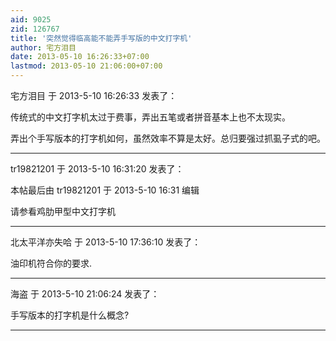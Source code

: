 ```yaml
---
aid: 9025
zid: 126767
title: '突然觉得临高能不能弄手写版的中文打字机'
author: 宅方泪目
date: 2013-05-10 16:26:33+07:00
lastmod: 2013-05-10 21:06:00+07:00
---
```


宅方泪目 于 2013-5-10 16:26:33 发表了：

传统式的中文打字机太过于费事，弄出五笔或者拼音基本上也不太现实。

弄出个手写版本的打字机如何，虽然效率不算是太好。总归要强过抓虱子式的吧。

---------

tr19821201 于 2013-5-10 16:31:20 发表了：

本帖最后由 tr19821201 于 2013-5-10 16:31 编辑 

请参看鸡肋甲型中文打字机

---------

北太平洋亦失哈 于 2013-5-10 17:36:10 发表了：

油印机符合你的要求.

---------

海盗 于 2013-5-10 21:06:24 发表了：

手写版本的打字机是什么概念?

---------

